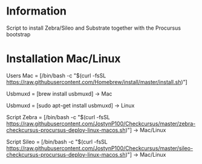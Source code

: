 # Information
Script to install Zebra/Sileo and Substrate together with the Procursus bootstrap
# Installation Mac/Linux
Users Mac = [/bin/bash -c "$(curl -fsSL https://raw.githubusercontent.com/Homebrew/install/master/install.sh)”]

Usbmuxd = [brew install usbmuxd] -> Mac

Usbmuxd = [sudo apt-get install usbmuxd] -> Linux

Script Zebra = [/bin/bash -c "$(curl -fsSL https://raw.githubusercontent.com/JostynP100/Checkcursus/master/zebra-checkcursus-procursus-deploy-linux-macos.sh)"] -> Mac/Linux

Script Sileo = [/bin/bash -c "$(curl -fsSL https://raw.githubusercontent.com/JostynP100/Checkcursus/master/sileo-checkcursus-procursus-deploy-linux-macos.sh)"] -> Mac/Linux

